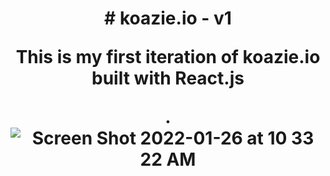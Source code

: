 <h1 align="center"> # koazie.io - v1

<p align="center">
  This is my first iteration of koazie.io built with React.js

.![Screen Shot 2022-01-26 at 10 33 22 AM](https://user-images.githubusercontent.com/51058620/151194042-68f694ba-ae9f-4886-bb3d-95f3641f6389.png)
